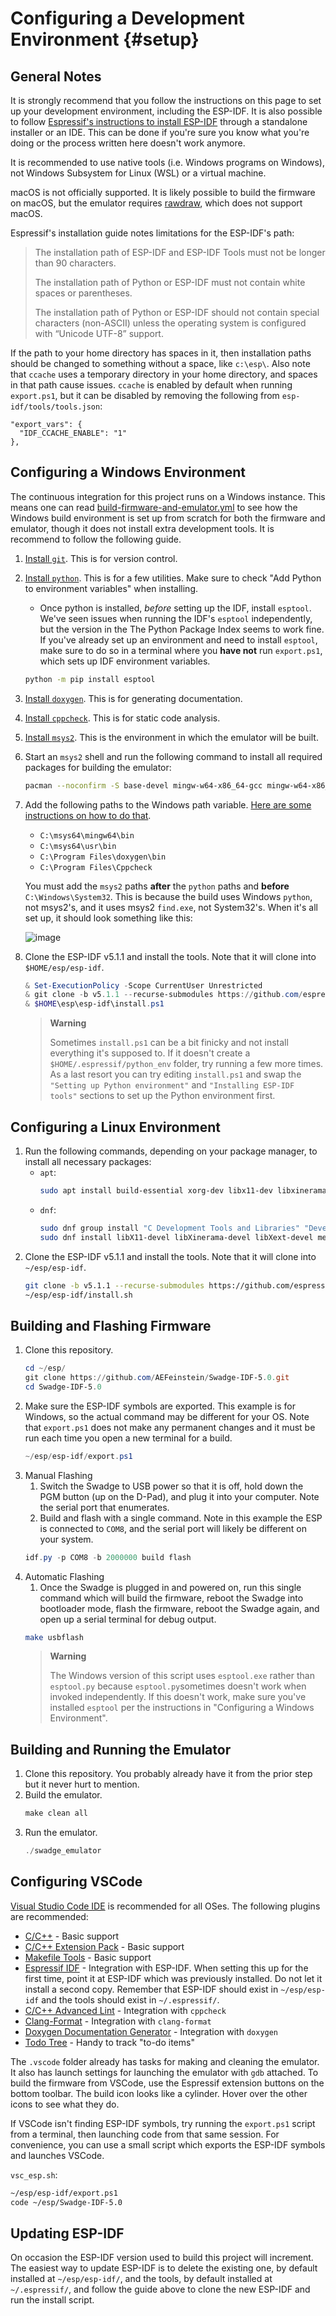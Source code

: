 # Configuring a Development Environment {#setup}

## General Notes

It is strongly recommend that you follow the instructions on this page to set up your development environment, including the ESP-IDF. It is also possible to follow [Espressif's instructions to install ESP-IDF](https://docs.espressif.com/projects/esp-idf/en/v5.1.1/esp32s2/get-started/index.html#installation) through a standalone installer or an IDE. This can be done if you're sure you know what you're doing or the process written here doesn't work anymore.

It is recommended to use native tools (i.e. Windows programs on Windows), not Windows Subsystem for Linux (WSL) or a virtual machine.

macOS is not officially supported. It is likely possible to build the firmware on macOS, but the emulator requires [rawdraw](https://github.com/cntools/rawdraw), which does not support macOS.

Espressif's installation guide notes limitations for the ESP-IDF's path:
> The installation path of ESP-IDF and ESP-IDF Tools must not be longer than 90 characters.
>
> The installation path of Python or ESP-IDF must not contain white spaces or parentheses.
>
> The installation path of Python or ESP-IDF should not contain special characters (non-ASCII) unless the operating system is configured with “Unicode UTF-8” support.

If the path to your home directory has spaces in it, then installation paths should be changed to something without a space, like `c:\esp\`. Also note that `ccache` uses a temporary directory in your home directory, and spaces in that path cause issues. `ccache` is enabled by default when running `export.ps1`, but it can be disabled by removing the following from `esp-idf/tools/tools.json`:
```
"export_vars": {
  "IDF_CCACHE_ENABLE": "1"
},
```

## Configuring a Windows Environment

The continuous integration for this project runs on a Windows instance. This means one can read [build-firmware-and-emulator.yml](https://github.com/AEFeinstein/Swadge-IDF-5.0/blob/main/.github/workflows/build-firmware-and-emulator.yml) to see how the Windows build environment is set up from scratch for both the firmware and emulator, though it does not install extra development tools. It is recommend to follow the following guide.

1. [Install `git`](https://git-scm.com/download/win). This is for version control.
2. [Install `python`](https://www.python.org/downloads/). This is for a few utilities. Make sure to check "Add Python to environment variables" when installing.
    * Once python is installed, _before_ setting up the IDF, install `esptool`. We've seen issues when running the IDF's `esptool` independently, but the version in the The Python Package Index seems to work fine. If you've already set up an environment and need to install `esptool`, make sure to do so in a terminal where you **have not** run `export.ps1`, which sets up IDF environment variables.
    ```bash
    python -m pip install esptool
    ```
3. [Install `doxygen`](https://www.doxygen.nl/download.html). This is for generating documentation.
4. [Install `cppcheck`](https://cppcheck.sourceforge.io/). This is for static code analysis.
5. [Install `msys2`](https://www.msys2.org/). This is the environment in which the emulator will be built.
6. Start an `msys2` shell and run the following command to install all required packages for building the emulator:
    ```bash
    pacman --noconfirm -S base-devel mingw-w64-x86_64-gcc mingw-w64-x86_64-gdb mingw-w64-x86_64-clang zip
    ```
7. Add the following paths to the Windows path variable. [Here are some instructions on how to do that](https://www.architectryan.com/2018/03/17/add-to-the-path-on-windows-10/).
    * `C:\msys64\mingw64\bin`
    * `C:\msys64\usr\bin`
    * `C:\Program Files\doxygen\bin` 
    * `C:\Program Files\Cppcheck`
    
    You must add the `msys2` paths **after** the `python` paths and **before** `C:\Windows\System32`. This is because the build uses Windows `python`, not msys2's, and it uses msys2 `find.exe`, not System32's. When it's all set up, it should look something like this:
    
    ![image](https://user-images.githubusercontent.com/231180/224911026-0c6b1063-e4f2-4671-a804-bce004085a3a.png)

8. Clone the ESP-IDF v5.1.1 and install the tools. Note that it will clone into `$HOME/esp/esp-idf`.
    ```powershell
    & Set-ExecutionPolicy -Scope CurrentUser Unrestricted
    & git clone -b v5.1.1 --recurse-submodules https://github.com/espressif/esp-idf.git $HOME/esp/esp-idf
    & $HOME\esp\esp-idf\install.ps1
    ```
    > **Warning**
    >
    > Sometimes `install.ps1` can be a bit finicky and not install everything it's supposed to. If it doesn't create a `$HOME/.espressif/python_env` folder, try running a few more times. As a last resort you can try editing `install.ps1` and swap the `"Setting up Python environment"` and `"Installing ESP-IDF tools"` sections to set up the Python environment first.

## Configuring a Linux Environment

1. Run the following commands, depending on your package manager, to install all necessary packages:
    * `apt`:
        ```bash
        sudo apt install build-essential xorg-dev libx11-dev libxinerama-dev libxext-dev mesa-common-dev libglu1-mesa-dev libasound2-dev libpulse-dev libasan8 clang-format cppcheck doxygen python3 python3-pip python3-venv cmake libusb-1.0-0-dev
        ```
    * `dnf`:
        ```bash
        sudo dnf group install "C Development Tools and Libraries" "Development Tools"
        sudo dnf install libX11-devel libXinerama-devel libXext-devel mesa-libGLU-devel alsa-lib-devel pulseaudio-libs-devel libudev-devel cmake libasan8 clang-format cppcheck doxygen python3 python3-pip python3-venv cmake libusb-1.0-0-dev
        ```
2. Clone the ESP-IDF v5.1.1 and install the tools. Note that it will clone into `~/esp/esp-idf`.
    ```bash
    git clone -b v5.1.1 --recurse-submodules https://github.com/espressif/esp-idf.git ~/esp/esp-idf
    ~/esp/esp-idf/install.sh
    ```

## Building and Flashing Firmware

1. Clone this repository.
    ```powershell
    cd ~/esp/
    git clone https://github.com/AEFeinstein/Swadge-IDF-5.0.git
    cd Swadge-IDF-5.0
    ```
2. Make sure the ESP-IDF symbols are exported. This example is for Windows, so the actual command may be different for your OS. Note that `export.ps1` does not make any permanent changes and it must be run each time you open a new terminal for a build.
    ```powershell
    ~/esp/esp-idf/export.ps1
    ```
3. Manual Flashing
    1. Switch the Swadge to USB power so that it is off, hold down the PGM button (up on the D-Pad), and plug it into your computer. Note the serial port that enumerates.
    2. Build and flash with a single command. Note in this example the ESP is connected to `COM8`, and the serial port will likely be different on your system.
    ```powershell
    idf.py -p COM8 -b 2000000 build flash
    ```
4. Automatic Flashing
    1. Once the Swadge is plugged in and powered on, run this single command which will build the firmware, reboot the Swadge into bootloader mode, flash the firmware, reboot the Swadge again, and open up a serial terminal for debug output.
    ```bash
    make usbflash
    ```
    > **Warning**
    >
    > The Windows version of this script uses `esptool.exe` rather than `esptool.py` because `esptool.py`sometimes doesn't work when invoked independently. If this doesn't work, make sure you've installed `esptool` per the instructions in "Configuring a Windows Environment".

## Building and Running the Emulator

1. Clone this repository. You probably already have it from the prior step but it never hurt to mention.
2. Build the emulator.
    ```powershell
    make clean all
    ```
3. Run the emulator. 
   ```powershell
   ./swadge_emulator
   ```

## Configuring VSCode

[Visual Studio Code IDE](https://code.visualstudio.com/) is recommended for all OSes. The following plugins are recommended:
* [C/C++](https://marketplace.visualstudio.com/items?itemName=ms-vscode.cpptools) - Basic support
* [C/C++ Extension Pack](https://marketplace.visualstudio.com/items?itemName=ms-vscode.cpptools-extension-pack) - Basic support
* [Makefile Tools](https://marketplace.visualstudio.com/items?itemName=ms-vscode.makefile-tools) - Basic support
* [Espressif IDF](https://marketplace.visualstudio.com/items?itemName=espressif.esp-idf-extension) - Integration with ESP-IDF. When setting this up for the first time, point it at ESP-IDF which was previously installed. Do not let it install a second copy. Remember that ESP-IDF should exist in `~/esp/esp-idf` and the tools should exist in `~/.espressif/`.
* [C/C++ Advanced Lint](https://marketplace.visualstudio.com/items?itemName=jbenden.c-cpp-flylint) - Integration with `cppcheck`
* [Clang-Format](https://marketplace.visualstudio.com/items?itemName=xaver.clang-format) - Integration with `clang-format`
* [Doxygen Documentation Generator](https://marketplace.visualstudio.com/items?itemName=cschlosser.doxdocgen) - Integration with `doxygen`
* [Todo Tree](https://marketplace.visualstudio.com/items?itemName=Gruntfuggly.todo-tree) - Handy to track "to-do items"

The `.vscode` folder already has tasks for making and cleaning the emulator. It also has launch settings for launching the emulator with `gdb` attached. To build the firmware from VSCode, use the Espressif extension buttons on the bottom toolbar. The build icon looks like a cylinder. Hover over the other icons to see what they do.

If VSCode isn't finding ESP-IDF symbols, try running the `export.ps1` script from a terminal, then launching code from that same session. For convenience, you can use a small script which exports the ESP-IDF symbols and launches VSCode.

`vsc_esp.sh`:
```bash
~/esp/esp-idf/export.ps1
code ~/esp/Swadge-IDF-5.0
```

## Updating ESP-IDF

On occasion the ESP-IDF version used to build this project will increment. The easiest way to update ESP-IDF is to delete the existing one, by default installed at `~/esp/esp-idf/`, and the tools, by default installed at `~/.espressif/`, and follow the guide above to clone the new ESP-IDF and run the install script.